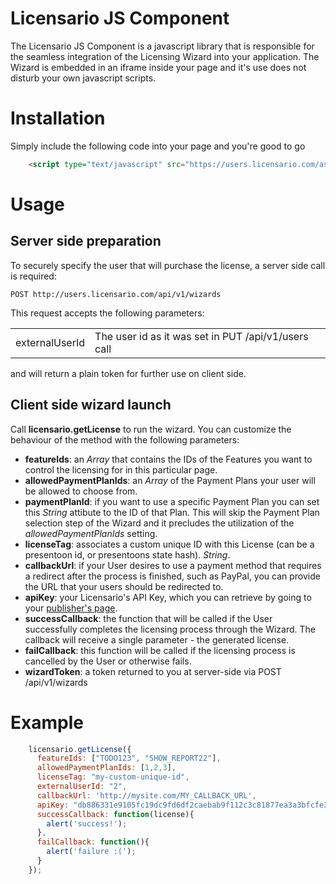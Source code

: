 # Licensario JS Component
The Licensario JS Component is a javascript library that is responsible for the seamless integration of the Licensing Wizard into your 
application. The Wizard is embedded in an iframe inside your page and it's use does not disturb your own javascript scripts.

# Installation
Simply include the following code into your page and you're good to go

```html
    <script type="text/javascript" src="https://users.licensario.com/assets/api/api.js"></script>
```

# Usage
## Server side preparation
To securely specify the user that will purchase the license, a server side call is required:

```
POST http://users.licensario.com/api/v1/wizards
```

This request accepts the following parameters:

<table>
    <tr>
        <td>externalUserId</td>
        <td>The user id as it was set in PUT /api/v1/users call</td>
    </tr>
</table>

and will return a plain token for further use on client side.

## Client side wizard launch
Call **licensario.getLicense** to run the wizard. You can customize the behaviour of the method with the following parameters:

* **featureIds**: an *Array* that contains the IDs of the Features you want to control the licensing for in this particular page.
* **allowedPaymentPlanIds**: an *Array* of the Payment Plans your user will be allowed to choose from.
* **paymentPlanId**: if you want to use a specific Payment Plan you can set this *String* attibute to the ID of that Plan. This will skip 
the Payment Plan selection step of the Wizard and it precludes the utilization of the *allowedPaymentPlanIds* setting.
* **licenseTag**: associates a custom unique ID with this License (can be a presentoon id, or presentoons state hash). *String*.
* **callbackUrl**: if your User desires to use a payment method that requires a redirect after the process is finished, such as PayPal, 
you can provide the URL that your users should be redirected to.
* **apiKey**: your Licensario's API Key, which you can retrieve by going to your [publisher's page](https://publishers.licensario.com).
* **successCallback**: the function that will be called if the User successfully completes the licensing process through the Wizard. The callback will receive a single parameter - the generated license.
* **failCallback**: this function will be called if the licensing process is cancelled by the User or otherwise fails.
* **wizardToken**: a token returned to you at server-side via POST /api/v1/wizards

# Example

```javascript
    licensario.getLicense({
      featureIds: ["TODO123", "SHOW_REPORT22"],
      allowedPaymentPlanIds: [1,2,3],
      licenseTag: "my-custom-unique-id",
      externalUserId: "2",
      callbackUrl: 'http://mysite.com/MY_CALLBACK_URL',
      apiKey: "db886331e9105fc19dc9fd6df2caebab9f112c3c81877ea3a3bfcfe3076aa77d",
      successCallback: function(license){
        alert('success!');
      },
      failCallback: function(){
        alert('failure :(');
      }
    });
```

